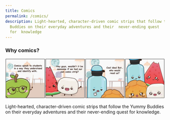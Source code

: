 ```yaml
---
title: Comics
permalink: /comics/
description: Light-hearted, character-driven comic strips that follow the Yummy
  Buddies on their everyday adventures and their  never-ending quest
  for  knowledge
---
```

### Why comics?

![comics](/images/Comics/comics.jpg)

Light-hearted, character-driven comic strips that follow the Yummy Buddies on their everyday adventures and their never-ending quest for knowledge.